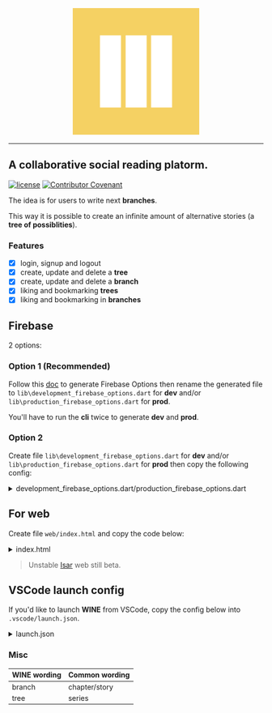 <p align="center">
  <img src="https://github.com/KillyIO/wine/blob/main/assets/launcher/ic_launcher.png" width="250" height="250">
</p>

---

## A collaborative social reading platorm.

[![license](https://img.shields.io/badge/License-Apache_2.0-blue.svg)](https://github.com/KillyIO/wine/blob/main/LICENSE)
[![Contributor Covenant](https://img.shields.io/badge/Contributor%20Covenant-2.1-4baaaa.svg)](CODE_OF_CONDUCT.md)

The idea is for users to write next **branches**.

This way it is possible to create an infinite amount of alternative stories (a **tree of possiblities**).

### Features

- [X] login, signup and logout
- [X] create, update and delete a **tree**
- [X] create, update and delete a **branch**
- [X] liking and bookmarking **trees**
- [X] liking and bookmarking in **branches**

## Firebase

2 options:

### Option 1 (Recommended)

Follow this [doc](https://firebase.flutter.dev/docs/cli) to generate Firebase Options then rename the generated file to ```lib\development_firebase_options.dart``` for **dev** and/or ```lib\production_firebase_options.dart``` for **prod**.

You'll have to run the **cli** twice to generate **dev** and **prod**.

### Option 2

Create file ```lib\development_firebase_options.dart``` for **dev** and/or ```lib\production_firebase_options.dart``` for **prod** then copy the following config:

<details>
<summary>development_firebase_options.dart/production_firebase_options.dart</summary>

```dart
// File generated by FlutterFire CLI.
// ignore_for_file: lines_longer_than_80_chars
import 'package:firebase_core/firebase_core.dart' show FirebaseOptions;
import 'package:flutter/foundation.dart'
    show defaultTargetPlatform, kIsWeb, TargetPlatform;

/// Default [FirebaseOptions] for use with your Firebase apps.
///
/// Example:
/// ```dart
/// import 'firebase_options.dart';
/// // ...
/// await Firebase.initializeApp(
///   options: DefaultFirebaseOptions.currentPlatform,
/// );
/// ```
class DefaultFirebaseOptions {
  /// @nodoc
  static FirebaseOptions get currentPlatform {
    if (kIsWeb) {
      return web;
    }
    // ignore: missing_enum_constant_in_switch
    switch (defaultTargetPlatform) {
      case TargetPlatform.android:
        return android;
      case TargetPlatform.iOS:
        return ios;
      case TargetPlatform.macOS:
        throw UnsupportedError(
          'DefaultFirebaseOptions have not been configured for macos - '
          'you can reconfigure this by running the FlutterFire CLI again.',
        );
    }

    throw UnsupportedError(
      'DefaultFirebaseOptions are not supported for this platform.',
    );
  }

  /// @nodoc
  static const FirebaseOptions web = FirebaseOptions(
    apiKey: 'YOUR-WEB-API-KEY',
    appId: 'YOUR-WEB-APP-ID',
    messagingSenderId: 'YOUR-MESSAGING-SENDER-ID (same for all)',
    projectId: 'YOUR-PROJECT-ID (same for all)',
    authDomain: 'YOUR-AUTH-DOMAIN',
    databaseURL: 'YOUR-DATABASE-URL (same for all)',
    storageBucket: 'YOUR-STORAGE-BUCKET (same for all)',
    measurementId: 'YOUR-MEASUREMENT-ID',
  );

  /// @nodoc
  static const FirebaseOptions android = FirebaseOptions(
    apiKey: 'YOUR-ANDROID-API-KEY',
    appId: 'YOUR-ANDROID-APP-ID',
    messagingSenderId: 'YOUR-MESSAGING-SENDER-ID (same for all)',
    projectId: 'YOUR-PROJECT-ID (same for all)',
    databaseURL: 'YOUR-DATABASE-URL (same for all)',
    storageBucket: 'YOUR-STORAGE-BUCKET (same for all)',
  );

  /// @nodoc
  static const FirebaseOptions ios = FirebaseOptions(
    apiKey: 'YOUR-IOS-API-KEY',
    appId: 'YOUR-IOS-APP-ID',
    messagingSenderId: 'YOUR-MESSAGING-SENDER-ID (same for all)',
    projectId: 'YOUR-PROJECT-ID (same for all)',
    databaseURL: 'YOUR-DATABASE-URL (same for all)',
    storageBucket: 'YOUR-STORAGE-BUCKET (same for all)',
    androidClientId: 'YOUR-ANDROID-CLIENT-ID',
    iosClientId: 'YOUR-IOS-CLIENT-ID',
    iosBundleId: 'YOUR-IOS-BUNDLE-ID',
  );
}
```
</details>

## For web

Create file ```web/index.html``` and copy the code below:

<details>
<summary>index.html</summary>

```html
<!DOCTYPE html>
<html>

<head>
  <!--
    If you are serving your web app in a path other than the root, change the
    href value below to reflect the base path you are serving from.

    The path provided below has to start and end with a slash "/" in order for
    it to work correctly.

    For more details:
    * https://developer.mozilla.org/en-US/docs/Web/HTML/Element/base
  -->
  <base href="/">

  <meta charset="UTF-8">
  <meta content="IE=Edge" http-equiv="X-UA-Compatible">
  <meta name="description" content="A new Flutter project.">

  <meta name="google-signin-client_id" content="YOUR GOOGLE CLIENT ID">

  <!-- iOS meta tags & icons -->
  <meta name="apple-mobile-web-app-capable" content="yes">
  <meta name="apple-mobile-web-app-status-bar-style" content="black">
  <meta name="apple-mobile-web-app-title" content="wine">
  <link rel="apple-touch-icon" href="icons/Icon-192.png">

  <title>wine</title>
  <link rel="manifest" href="manifest.json">
</head>

<body>
  <!-- This script installs service_worker.js to provide PWA functionality to
       application. For more information, see:
       https://developers.google.com/web/fundamentals/primers/service-workers -->
  <script>
    var serviceWorkerVersion = null;
    var scriptLoaded = false;
    function loadMainDartJs() {
      if (scriptLoaded) {
        return;
      }
      scriptLoaded = true;
      var scriptTag = document.createElement('script');
      scriptTag.src = 'main.dart.js';
      scriptTag.type = 'application/javascript';
      document.body.append(scriptTag);
    }

    if ('serviceWorker' in navigator) {
      // Service workers are supported. Use them.
      window.addEventListener('load', function () {
        // Wait for registration to finish before dropping the <script> tag.
        // Otherwise, the browser will load the script multiple times,
        // potentially different versions.
        var serviceWorkerUrl = 'flutter_service_worker.js?v=' + serviceWorkerVersion;
        navigator.serviceWorker.register(serviceWorkerUrl)
          .then((reg) => {
            function waitForActivation(serviceWorker) {
              serviceWorker.addEventListener('statechange', () => {
                if (serviceWorker.state == 'activated') {
                  console.log('Installed new service worker.');
                  loadMainDartJs();
                }
              });
            }
            if (!reg.active && (reg.installing || reg.waiting)) {
              // No active web worker and we have installed or are installing
              // one for the first time. Simply wait for it to activate.
              waitForActivation(reg.installing ?? reg.waiting);
            } else if (!reg.active.scriptURL.endsWith(serviceWorkerVersion)) {
              // When the app updates the serviceWorkerVersion changes, so we
              // need to ask the service worker to update.
              console.log('New service worker available.');
              reg.update();
              waitForActivation(reg.installing);
            } else {
              // Existing service worker is still good.
              console.log('Loading app from service worker.');
              loadMainDartJs();
            }
          });

        // If service worker doesn't succeed in a reasonable amount of time,
        // fallback to plaint <script> tag.
        setTimeout(() => {
          if (!scriptLoaded) {
            console.warn(
              'Failed to load app from service worker. Falling back to plain <script> tag.',
            );
            loadMainDartJs();
          }
        }, 4000);
      });
    } else {
      // Service workers not supported. Just drop the <script> tag.
      loadMainDartJs();
    }
  </script>
</body>

</html>
```
</details>

> Unstable [Isar](https://pub.dev/packages/isar) web still beta.


## VSCode launch config

If you'd like to launch **WINE** from VSCode, copy the config below into ```.vscode/launch.json```.

<details>
<summary>launch.json</summary>

```json
{
  "version": "0.2.0",
  "configurations": [
    {
      "name": "Flutter Dev",
      "request": "launch",
      "type": "dart",
      "program": "lib/main_development.dart",
      "args": ["--flavor", "development"]
    },
    {
      "name": "Flutter Dev Device Preview",
      "request": "launch",
      "type": "dart",
      "program": "lib/main_development_device_preview.dart",
      "args": ["--flavor", "development"]
    },
    {
      "name": "Flutter Dev Web",
      "request": "launch",
      "type": "dart",
      "program": "lib/main_development.dart",
      "args": [
        "--flavor",
        "development",
        "--web-hostname",
        "localhost",
        "--web-port",
        "7357"
      ]
    },
    {
      "name": "Flutter Pro",
      "request": "launch",
      "type": "dart",
      "program": "lib/main_production.dart",
      "args": ["--flavor", "production"]
    }
  ]
}
```
</details>

### Misc

|WINE wording   |Common wording   |
|---------------|-----------------|
|branch         |chapter/story    |
|tree           |series           |
